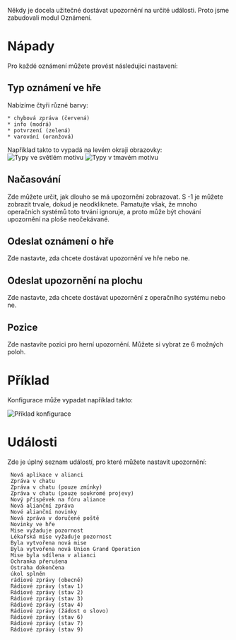 Někdy je docela užitečné dostávat upozornění na určité události. Proto jsme zabudovali modul Oznámení.

# Nápady

Pro každé oznámení můžete provést následující nastavení:

## Typ oznámení ve hře

Nabízíme čtyři různé barvy:

    * chybová zpráva (červená)
    * info (modrá)
    * potvrzení (zelená)
    * varování (oranžová)
     

Například takto to vypadá na levém okraji obrazovky: 
![Typy ve světlém motivu](./types_light.png) ![Typy v tmavém motivu](./types_dark.png)

## Načasování

Zde můžete určit, jak dlouho se má upozornění zobrazovat. S -1 je můžete zobrazit trvale, dokud je neodkliknete. Pamatujte však, že mnoho operačních systémů toto trvání ignoruje, a proto může být chování upozornění na ploše neočekávané.

## Odeslat oznámení o hře

Zde nastavte, zda chcete dostávat upozornění ve hře nebo ne.

## Odeslat upozornění na plochu

Zde nastavte, zda chcete dostávat upozornění z operačního systému nebo ne.

## Pozice

Zde nastavíte pozici pro herní upozornění. Můžete si vybrat ze 6 možných poloh.

# Příklad

Konfigurace může vypadat například takto:

![Příklad konfigurace](./example.png)

# Události

Zde je úplný seznam událostí, pro které můžete nastavit upozornění:

     Nová aplikace v alianci
     Zpráva v chatu
     Zpráva v chatu (pouze zmínky)
     Zpráva v chatu (pouze soukromé projevy)
     Nový příspěvek na fóru aliance
     Nová alianční zpráva
     Nové alianční novinky
     Nová zpráva v doručené poště
     Novinky ve hře
     Mise vyžaduje pozornost
     Lékařská mise vyžaduje pozornost
     Byla vytvořena nová mise
     Byla vytvořena nová Union Grand Operation
     Mise byla sdílena v alianci
     Ochranka přerušena
     Ostraha dokončena
     úkol splněn
     rádiové zprávy (obecně)
     Rádiové zprávy (stav 1)
     Rádiové zprávy (stav 2)
     Rádiové zprávy (stav 3)
     Rádiové zprávy (stav 4)
     Rádiové zprávy (žádost o slovo)
     Rádiové zprávy (stav 6)
     Rádiové zprávy (stav 7)
     Rádiové zprávy (stav 9)
